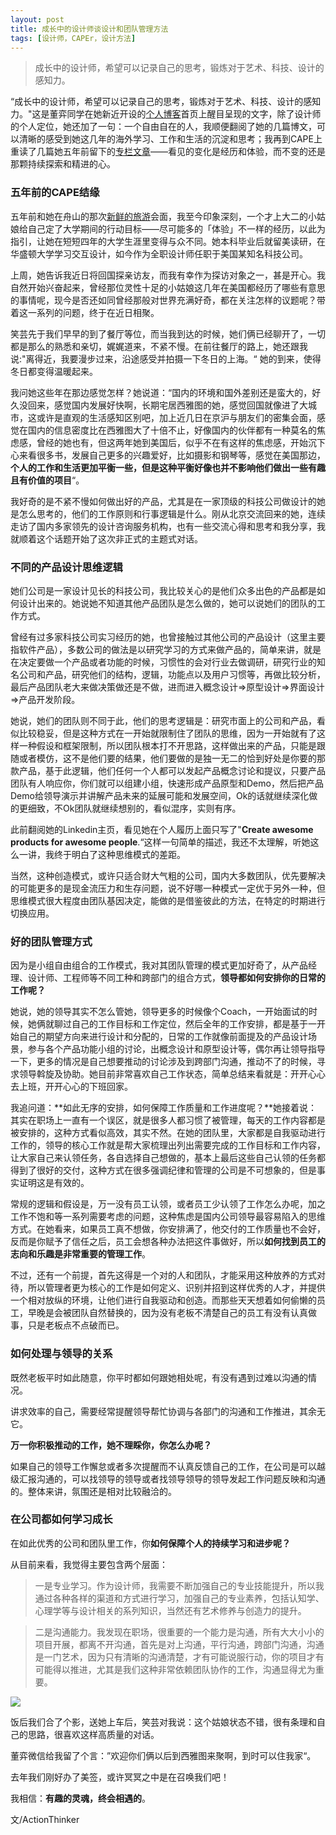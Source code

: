 ```yaml
---
layout: post
title: 成长中的设计师谈设计和团队管理方法
tags: [设计师，CAPEr，设计方法]
---
```


> 成长中的设计师，希望可以记录自己的思考，锻炼对于艺术、科技、设计的感知力。

“成长中的设计师，希望可以记录自己的思考，锻炼对于艺术、科技、设计的感知力。"这是董弈同学在她新近开设的[个人博客](https://ellendesign.github.io/)首页上醒目呈现的文字，除了设计师的个人定位，她还加了一句：一个自由自在的人，我顺便翻阅了她的几篇博文，可以清晰的感受到她这几年的海外学习、工作和生活的沉淀和思考；我再到CAPE上重读了几篇她五年前留下的[专栏文章](http://hicape.com/category/column/ellen/)——看见的变化是经历和体验，而不变的还是那颗持续探索和精进的心。

### 五年前的CAPE结缘
五年前和她在舟山的那次[新鲜的旅游](http://hicape.com/2012/10/fresh-travel/)会面，我至今印象深刻，一个才上大二的小姑娘给自己定了大学期间的行动目标——尽可能多的「体验」不一样的经历，以此为指引，让她在短短四年的大学生涯里变得与众不同。她本科毕业后就留美读研，在华盛顿大学学习交互设计，如今作为全职设计师任职于美国某知名科技公司。

上周，她告诉我近日将回国探亲访友，而我有幸作为探访对象之一，甚是开心。我自然开始兴奋起来，曾经那位灵性十足的小姑娘这几年在美国都经历了哪些有意思的事情呢，现今是否还如同曾经那般对世界充满好奇，都在关注怎样的议题呢？带着这一系列的问题，终于在近日相聚。

笑芸先于我们早早的到了餐厅等位，而当我到达的时候，她们俩已经聊开了，一切都是那么的熟悉和亲切，娓娓道来，不紧不慢。在前往餐厅的路上，她还跟我说:"离得近，我要漫步过来，沿途感受并拍摄一下冬日的上海。“ 她的到来，使得冬日都变得温暖起来。

我问她这些年在那边感觉怎样？她说道：“国内的环境和国外差别还是蛮大的，好久没回来，感觉国内发展好快啊，长期宅居西雅图的她，感觉回国就像进了大城市，这或许是直观的生活感知区别吧，加上近几日在京沪与朋友们的密集会面，感觉在国内的信息密度比在西雅图大了十倍不止，好像国内的伙伴都有一种莫名的焦虑感，曾经的她也有，但这两年她到美国后，似乎不在有这样的焦虑感，开始沉下心来看很多书，发展自己更多的兴趣爱好，比如摄影和钢琴等，感觉在美国那边，**个人的工作和生活更加平衡一些，但是这种平衡好像也并不影响他们做出一些有趣且有价值的项目**“。

我好奇的是不紧不慢如何做出好的产品，尤其是在一家顶级的科技公司做设计的她是怎么思考的，他们的工作原则和行事逻辑是什么。刚从北京交流回来的她，连续走访了国内多家领先的设计咨询服务机构，也有一些交流心得和思考和我分享，我就顺着这个话题开始了这次非正式的主题式对话。


### 不同的产品设计思维逻辑
她们公司是一家设计见长的科技公司，我比较关心的是他们众多出色的产品都是如何设计出来的。她说她不知道其他产品团队是怎么做的，她可以说她们的团队的工作方式。

曾经有过多家科技公司实习经历的她，也曾接触过其他公司的产品设计（这里主要指软件产品），多数公司的做法是以研究学习的方式来做产品的，简单来讲，就是在决定要做一个产品或者功能的时候，习惯性的会对行业去做调研，研究行业的知名公司和产品，研究他们的结构，逻辑，功能点以及用户习惯等，再做比较分析，最后产品团队老大来做决策做还是不做，进而进入概念设计=>原型设计=>界面设计=>产品开发阶段。

她说，她们的团队则不同于此，他们的思考逻辑是：研究市面上的公司和产品，看似比较稳妥，但是这种方式在一开始就限制住了团队的思维，因为一开始就有了这样一种假设和框架限制，所以团队根本打不开思路，这样做出来的产品，只能是跟随或者模仿，这不是他们要的结果，他们要做的是独一无二的恰到好处是你要的那款产品，基于此逻辑，他们任何一个人都可以发起产品概念讨论和提议，只要产品团队有人响应你，你们就可以组建小组，快速形成产品原型和Demo，然后把产品Demo给领导演示并讲解产品未来的延展可能和发展空间，Ok的话就继续深化做的更细致，不Ok团队就继续想别的，看似混序，实则有序。

此前翻阅她的Linkedin主页，看见她在个人履历上面只写了"**Create awesome products for awesome people**.“这样一句简单的描述，我还不太理解，听她这么一讲，我终于明白了这种思维模式的差距。

当然，这种创造模式，或许只适合财大气粗的公司，国内大多数团队，优先要解决的可能更多的是现金流压力和生存问题，说不好哪一种模式一定优于另外一种，但思维模式很大程度由团队基因决定，能做的是借鉴彼此的方法，在特定的时期进行切换应用。

### 好的团队管理方式
因为是小组自由组合的工作模式，我对其团队管理的模式更加好奇了，从产品经理、设计师、工程师等不同工种和跨部门的组合方式，**领导都如何安排你的日常的工作呢？**

她说，她的领导其实不怎么管她，领导更多的时候像个Coach，一开始面试的时候，她俩就聊过自己的工作目标和工作定位，然后全年的工作安排，都是基于一开始自己的期望方向来进行设计和分配的，日常的工作就像前面提及的产品设计场景，参与各个产品功能小组的讨论，出概念设计和原型设计等，偶尔再让领导指导一下，更多的情况是自己想要推动的讨论涉及到跨部门沟通，推动不了的时候，寻求领导斡旋及协助。她目前非常喜欢自己工作状态，简单总结来看就是：开开心心去上班，开开心心的下班回家。

我追问道：**如此无序的安排，如何保障工作质量和工作进度呢？**她接着说：其实在职场上一直有一个误区，就是很多人都习惯了被管理，每天的工作内容都是被安排的，这种方式看似高效，其实不然。在她的团队里，大家都是自我驱动进行工作的，领导的核心工作就是帮大家梳理出列出需要完成的工作目标和工作内容，让大家自己来认领任务，各自选择自己想做的，基本上最后这些自己认领的任务都得到了很好的交付，这种方式在很多强调纪律和管理的公司是不可想象的，但是事实证明这是有效的。

常规的逻辑和假设是，万一没有员工认领，或者员工少认领了工作怎么办呢，加之工作不饱和等一系列需要考虑的问题，这种焦虑是国内公司领导最容易陷入的思维方式。在她看来，如果员工真不想做，你安排满了，他交付的工作质量也不会好，反而是你赋予了信任之后，员工会想各种办法把这件事做好，所以**如何找到员工的志向和乐趣是非常重要的管理工作**。

不过，还有一个前提，首先这得是一个对的人和团队，才能采用这种放养的方式对待，所以管理者更为核心的工作是如何定义、识别并招到这样优秀的人才，并提供一个相对放纵的环境，让他们进行自我驱动和创造。而那些天天想着如何偷懒的员工，早晚是会被团队自然替换的，因为没有老板不清楚自己的员工有没有认真做事，只是老板点不点破而已。

### 如何处理与领导的关系
既然老板平时如此随意，你平时都如何跟她相处呢，有没有遇到过难以沟通的情况。

讲求效率的自己，需要经常提醒领导帮忙协调与各部门的沟通和工作推进，其余无它。

**万一你积极推动的工作，她不理睬你，你怎么办呢？**

如果自己的领导工作懈怠或者多次提醒而不认真反馈自己的工作，在公司是可以越级汇报沟通的，可以找领导的领导或者找领导领导的领导发起工作问题反映和沟通的。整体来讲，氛围还是相对比较融洽的。

### 在公司都如何学习成长

在如此优秀的公司和团队里工作，你**如何保障个人的持续学习和进步呢？**

从目前来看，我觉得主要包含两个层面：
>一是专业学习。作为设计师，我需要不断加强自己的专业技能提升，所以我通过各种各样的渠道和方式进行学习，加强自己的专业素养，包括认知学、心理学等与设计相关的系列知识，当然还有艺术修养与创造力的提升。

>二是沟通能力。我发现在职场，很重要的一个能力是沟通，所有大大小小的项目开展，都离不开沟通，首先是对上沟通，平行沟通，跨部门沟通，沟通是一门艺术，因为只有清晰的沟通清楚，才有可能说服行动，你的项目才有可能得以推进，尤其是我们这种非常依赖团队协作的工作，沟通显得尤为重要。

![](https://ws2.sinaimg.cn/large/006tKfTcgy1fltgxvei9tj31400u0q7e.jpg)

饭后我们合了个影，送她上车后，笑芸对我说：这个姑娘状态不错，很有条理和自己的思路，很喜欢这样高质量的对话。

董弈微信给我留了个言：”欢迎你们俩以后到西雅图来聚啊，到时可以住我家“。

去年我们刚好办了美签，或许冥冥之中是在召唤我们吧！

我相信：**有趣的灵魂，终会相遇的**。


文/ActionThinker


